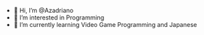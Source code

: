 - 👋 Hi, I’m @Azadriano
- 👀 I’m interested in Programming
- 🌱 I’m currently learning Video Game Programming and Japanese

<!---
Azadriano/Azadriano is a ✨ special ✨ repository because its `README.md` (this file) appears on your GitHub profile.
You can click the Preview link to take a look at your changes.
--->
